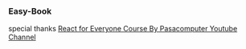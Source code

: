 ### Easy-Book
special thanks
[React for Everyone Course By Pasacomputer Youtube Channel](https://www.youtube.com/watch?v=mXjxKhWNHNo)
